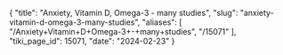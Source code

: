 {
  "title": "Anxiety, Vitamin D, Omega-3 - many studies",
  "slug": "anxiety-vitamin-d-omega-3-many-studies",
  "aliases": [
    "/Anxiety+Vitamin+D+Omega-3+-+many+studies",
    "/15071"
  ],
  "tiki_page_id": 15071,
  "date": "2024-02-23"
}

